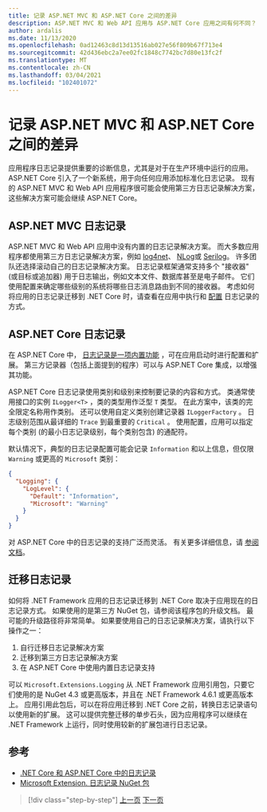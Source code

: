 ```yaml
---
title: 记录 ASP.NET MVC 和 ASP.NET Core 之间的差异
description: ASP.NET MVC 和 Web API 应用与 ASP.NET Core 应用之间有何不同？
author: ardalis
ms.date: 11/13/2020
ms.openlocfilehash: 0ad12463c8d13d13516ab027e56f809b67f713e4
ms.sourcegitcommit: 42d436ebc2a7ee02fc1848c7742bc7d80e13fc2f
ms.translationtype: MT
ms.contentlocale: zh-CN
ms.lasthandoff: 03/04/2021
ms.locfileid: "102401072"
---
```

# <a name="logging-differences-between-aspnet-mvc-and-aspnet-core"></a>记录 ASP.NET MVC 和 ASP.NET Core 之间的差异

应用程序日志记录提供重要的诊断信息，尤其是对于在生产环境中运行的应用。 ASP.NET Core 引入了一个新系统，用于向任何应用添加标准化日志记录。 现有的 ASP.NET MVC 和 Web API 应用程序很可能会使用第三方日志记录解决方案，这些解决方案可能会继续 ASP.NET Core。

## <a name="aspnet-mvc-logging"></a>ASP.NET MVC 日志记录

ASP.NET MVC 和 Web API 应用中没有内置的日志记录解决方案。 而大多数应用程序都使用第三方日志记录解决方案，例如 [log4net](https://www.nuget.org/packages/log4net/)、 [NLog](https://www.nuget.org/packages/NLog/)或 [Serilog](https://www.nuget.org/packages/Serilog)。 许多团队还选择滚动自己的日志记录解决方案。 日志记录框架通常支持多个 "接收器" (或目标或追加器) 用于日志输出，例如文本文件、数据库甚至是电子邮件。 它们使用配置来确定哪些级别的系统将哪些日志消息路由到不同的接收器。 考虑如何将应用的日志记录迁移到 .NET Core 时，请查看在应用中执行和 [配置](configuration-differences.md) 日志记录的方式。

## <a name="aspnet-core-logging"></a>ASP.NET Core 日志记录

在 ASP.NET Core 中， [日志记录是一项内置功能](/aspnet/core/fundamentals/logging/) ，可在应用启动时进行配置和扩展。 第三方记录器（包括上面提到的程序）可以与 ASP.NET Core 集成，以增强其功能。

ASP.NET Core 日志记录使用类别和级别来控制要记录的内容和方式。 类通常使用接口的实例 `ILogger<T>` ，类的类型用作泛型 `T` 类型。 在此方案中，该类的完全限定名称用作类别。 还可以使用自定义类别创建记录器 `ILoggerFactory` 。 日志级别范围从最详细的 `Trace` 到最重要的 `Critical` 。 使用配置，应用可以指定每个类别 (的最小日志记录级别，每个类别包含) 的通配符。

默认情况下，典型的日志记录配置可能会记录 `Information` 和以上信息，但仅限 `Warning` 或更高的 `Microsoft` 类别：

```json
{
  "Logging": {
    "LogLevel": {
      "Default": "Information",
      "Microsoft": "Warning"
    }
  }
}
```

对 ASP.NET Core 中的日志记录的支持广泛而灵活。 有关更多详细信息，请 [参阅文档](/aspnet/core/fundamentals/logging/)。

## <a name="migrate-logging"></a>迁移日志记录

如何将 .NET Framework 应用的日志记录迁移到 .NET Core 取决于应用现在的日志记录方式。 如果使用的是第三方 NuGet 包，请参阅该程序包的升级文档。 最可能的升级路径将非常简单。 如果要使用自己的日志记录解决方案，请执行以下操作之一：

1. 自行迁移日志记录解决方案
1. 迁移到第三方日志记录解决方案
1. 在 ASP.NET Core 中使用内置日志记录支持

可以 `Microsoft.Extensions.Logging` 从 .NET Framework 应用引用包，只要它们使用的是 NuGet 4.3 或更高版本，并且在 .NET Framework 4.6.1 或更高版本上。 应用引用此包后，可以在将应用迁移到 .NET Core 之前，转换日志记录语句以使用新的扩展。 这可以提供完整迁移的单步石头，因为应用程序可以继续在 .NET Framework 上运行，同时使用较新的扩展包进行日志记录。

## <a name="references"></a>参考

- [.NET Core 和 ASP.NET Core 中的日志记录](/aspnet/core/fundamentals/logging/)
- [Microsoft Extension. 日志记录 NuGet 包](https://www.nuget.org/packages/microsoft.extensions.logging/)

>[!div class="step-by-step"]
>[上一页](middleware-modules-handlers.md)
>[下一页](routing-differences.md)
